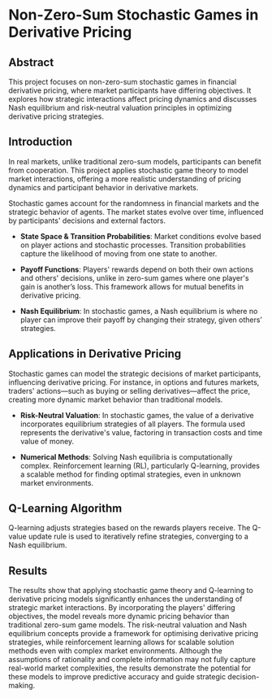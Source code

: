 # Non-Zero-Sum Stochastic Games in Derivative Pricing  

## Abstract  
This project focuses on non-zero-sum stochastic games in financial derivative pricing, where market participants have differing objectives. It explores how strategic interactions affect pricing dynamics and discusses Nash equilibrium and risk-neutral valuation principles in optimizing derivative pricing strategies.

## Introduction  
In real markets, unlike traditional zero-sum models, participants can benefit from cooperation. This project applies stochastic game theory to model market interactions, offering a more realistic understanding of pricing dynamics and participant behavior in derivative markets.

Stochastic games account for the randomness in financial markets and the strategic behavior of agents. The market states evolve over time, influenced by participants' decisions and external factors.

- **State Space & Transition Probabilities**: Market conditions evolve based on player actions and stochastic processes. Transition probabilities capture the likelihood of moving from one state to another.
  
- **Payoff Functions**: Players' rewards depend on both their own actions and others' decisions, unlike in zero-sum games where one player's gain is another’s loss. This framework allows for mutual benefits in derivative pricing.

- **Nash Equilibrium**: In stochastic games, a Nash equilibrium is where no player can improve their payoff by changing their strategy, given others’ strategies.

## Applications in Derivative Pricing  
Stochastic games can model the strategic decisions of market participants, influencing derivative pricing. For instance, in options and futures markets, traders' actions—such as buying or selling derivatives—affect the price, creating more dynamic market behavior than traditional models.

- **Risk-Neutral Valuation**: In stochastic games, the value of a derivative incorporates equilibrium strategies of all players. The formula used represents the derivative's value, factoring in transaction costs and time value of money.

- **Numerical Methods**: Solving Nash equilibria is computationally complex. Reinforcement learning (RL), particularly Q-learning, provides a scalable method for finding optimal strategies, even in unknown market environments.

## Q-Learning Algorithm  
Q-learning adjusts strategies based on the rewards players receive. The Q-value update rule is used to iteratively refine strategies, converging to a Nash equilibrium.

## Results  
The results show that applying stochastic game theory and Q-learning to derivative pricing models significantly enhances the understanding of strategic market interactions. By incorporating the players' differing objectives, the model reveals more dynamic pricing behavior than traditional zero-sum game models. The risk-neutral valuation and Nash equilibrium concepts provide a framework for optimising derivative pricing strategies, while reinforcement learning allows for scalable solution methods even with complex market environments. Although the assumptions of rationality and complete information may not fully capture real-world market complexities, the results demonstrate the potential for these models to improve predictive accuracy and guide strategic decision-making.
